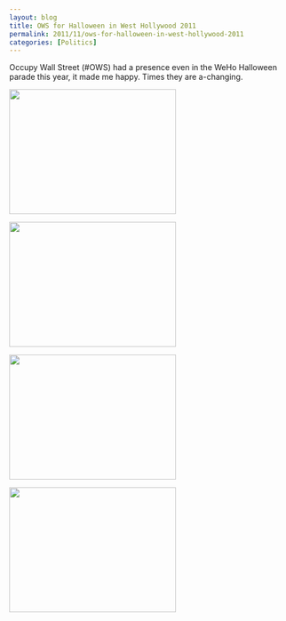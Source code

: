 ```yaml
---
layout: blog
title: OWS for Halloween in West Hollywood 2011
permalink: 2011/11/ows-for-halloween-in-west-hollywood-2011
categories: [Politics]
---
```


Occupy Wall Street (#OWS) had a presence even in the WeHo Halloween parade this year, it made me happy. Times they are a-changing.

<a href="http://blog.kristeraxel.com/wp-content/uploads/2011/11/IMG_0180.jpg"><img src="http://blog.kristeraxel.com/wp-content/uploads/2011/11/IMG_0180-300x225.jpg" alt="" title="IMG_0180" width="300" height="225" class="aligncenter size-medium wp-image-1471" /></a>

<a href="http://blog.kristeraxel.com/wp-content/uploads/2011/11/IMG_0182.jpg"><img src="http://blog.kristeraxel.com/wp-content/uploads/2011/11/IMG_0182-300x225.jpg" alt="" title="IMG_0182" width="300" height="225" class="aligncenter size-medium wp-image-1473" /></a>

<a href="http://blog.kristeraxel.com/wp-content/uploads/2011/11/IMG_0181.jpg"><img src="http://blog.kristeraxel.com/wp-content/uploads/2011/11/IMG_0181-300x225.jpg" alt="" title="IMG_0181" width="300" height="225" class="aligncenter size-medium wp-image-1472" /></a>

<a href="http://blog.kristeraxel.com/wp-content/uploads/2011/11/IMG_0183.jpg"><img src="http://blog.kristeraxel.com/wp-content/uploads/2011/11/IMG_0183-300x225.jpg" alt="" title="IMG_0183" width="300" height="225" class="aligncenter size-medium wp-image-1474" /></a>
